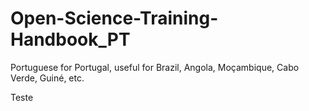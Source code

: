 # Open-Science-Training-Handbook_PT
Portuguese for Portugal, useful for Brazil, Angola, Moçambique, Cabo Verde, Guiné, etc.

Teste
